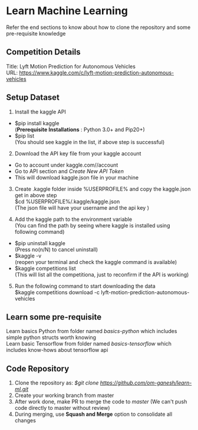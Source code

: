 # Learn Machine Learning
Refer the end sections to know about how to clone the repository and some pre-requisite knowledge    

## Competition Details
Title: Lyft Motion Prediction for Autonomous Vehicles  
URL: https://www.kaggle.com/c/lyft-motion-prediction-autonomous-vehicles  


## Setup Dataset  
1. Install the kaggle API  
- $pip install kaggle  
(**Prerequisite Installations** : Python 3.0+ and Pip20+)  
- $pip list  
(You should see kaggle in the list, if above step is successful)  


2. Download the API key file from your kaggle account  
- Go to account under kaggle.com/<username>/account  
- Go to API section and _Create New API Token_
- This will download kaggle.json file in your machine  


3. Create .kaggle folder inside %USERPROFILE% and copy the kaggle.json get in above step  
$cd %USERPROFILE%/.kaggle/kaggle.json  
(The json file will have your username and the api key )

4. Add the kaggle path to the environment variable  
(You can find the path by seeing where kaggle is installed using following command)  
- $pip uninstall kaggle  
(Press no(n/N) to cancel uninstall)  
- $kaggle -v  
(reopen your terminal and check the kaggle command is available)
- $kaggle competitions list  
(This will list all the competitiona, just to reconfirm if the API is working)  

5. Run the following command to start downloading the data  
$kaggle competitions download -c lyft-motion-prediction-autonomous-vehicles  


## Learn some pre-requisite
Learn basics Python from folder named _basics-python_ which includes simple python structs worth knowing   
Learn basic Tensorflow from folder named _basics-tensorflow_ which includes know-hows about tensorflow api  


## Code Repository
1. Clone the repository as: _$git clone https://github.com/om-ganesh/learn-ml.git_  
2. Create your working branch from master  
3. After work done, make PR to merge the code to _master_ (We can't push code directly to master without review)
4. During merging, use **Squash and Merge** option to consolidate all changes
